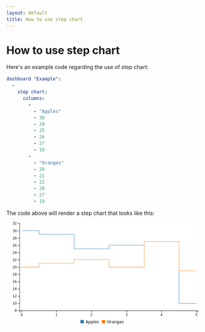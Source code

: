 ```yaml
---
layout: default
title: How to use step chart
---
```


# How to use step chart
Here's an example code regarding the use of step chart: 

```yaml
dashboard "Example": 
  - 
    step chart: 
      columns: 
        - 
          - "Apples"
          - 30
          - 29
          - 25
          - 26
          - 27
          - 10
        - 
          - "Oranges"
          - 20
          - 21
          - 22
          - 20
          - 27
          - 19

```
The code above will render a step chart that looks like this:

![](../screenshots/step_chart.png)
